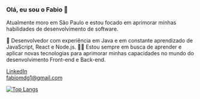 ### Olá, eu sou o Fabio 👋
Atualmente moro em São Paulo e estou focado em aprimorar minhas habilidades de desenvolvimento de software.

💼 Desenvolvedor com experiência em Java e em constante aprendizado de JavaScript, React e Node.js.
👨‍💻 Estou sempre em busca de aprender e aplicar novas tecnologias para aprimorar minhas capacidades no mundo do desenvolvimento Front-end e Back-end.

<a href="https://www.linkedin.com/in/fabiomdg1/" rel="nofollow">LinkedIn</a><br>
<a href="mailto:fabiomdg1@gmail.com">fabiomdg1@gmail.com</a>

[![Top Langs](https://github-readme-stats.vercel.app/api/top-langs/?username=fabiomdg1&layout=compact&theme=holi )](https://github.com/anuraghazra/github-readme-stats)

<!--
![Anurag's GitHub stats](https://github-readme-stats.vercel.app/api?username=fabiomdg1&show_icons=true&theme=holi)

**fabiomdg1/fabiomdg1** is a ✨ _special_ ✨ repository because its `README.md` (this file) appears on your GitHub profile.

Here are some ideas to get you started:

- 🔭 I’m currently working on ...
- 🌱 I’m currently learning ...
- 👯 I’m looking to collaborate on ...
- 🤔 I’m looking for help with ...
- 💬 Ask me about ...
- 📫 How to reach me: ...
- 😄 Pronouns: ...
- ⚡ Fun fact: ...
-->

